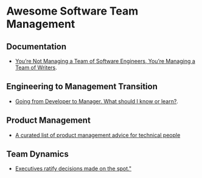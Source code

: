 # Awesome Software Team Management


## Documentation

* [You’re Not Managing a Team of Software Engineers, You’re Managing a Team of Writers](https://medium.com/coaching-notes/youre-not-managing-a-team-of-software-engineers-you-re-managing-a-team-of-writers-b263d3a10cc7).

## Engineering to Management Transition

* [Going from Developer to Manager. What should I know or learn?](https://news.ycombinator.com/item?id=18823616).

## Product Management

* [A curated list of product management advice for technical people](https://github.com/tron1991/open-product-management)

## Team Dynamics

* [Executives ratify decisions made on the spot."](https://twitter.com/kdeldycke/status/1088001688722644992)
